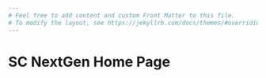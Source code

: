 ```yaml
---
# Feel free to add content and custom Front Matter to this file.
# To modify the layout, see https://jekyllrb.com/docs/themes/#overriding-theme-defaults
---
```


# SC NextGen Home Page
